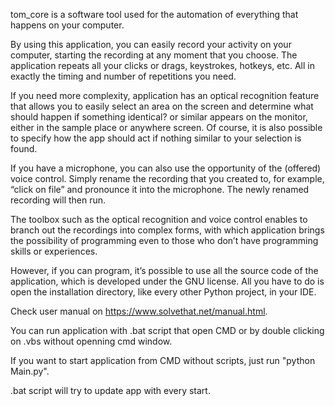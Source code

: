 tom_core is a software tool used for the automation of everything that happens on your computer.

By using this application, you can easily record your activity on your computer, starting the recording at any moment that you choose. 
The application repeats all your clicks or drags, keystrokes, hotkeys, etc. All in exactly the timing and number of repetitions you need.

If you need more complexity, application has an optical recognition feature that allows you to easily select an area on the screen 
and determine what should happen if something identical? or similar appears on the monitor, either in the sample place or anywhere screen. 
Of course, it is also possible to specify how the app should act if nothing similar to your selection is found.

If you have a microphone, you can also use the opportunity of the (offered) voice control. 
Simply rename the recording that you created to, for example, “click on file” and pronounce it into the microphone. The newly renamed recording will then run.

The toolbox such as the optical recognition and voice control enables to branch out the recordings into complex forms, with which application 
brings the possibility of programming even to those who don’t have programming skills or experiences.

However, if you can program, it’s possible to use all the source code of the application, which is developed under the GNU license. 
All you have to do is open the installation directory, like every other Python project, in your IDE.

Check user manual on https://www.solvethat.net/manual.html.

You can run application with .bat script that open CMD or by double clicking on .vbs without openning cmd window.

If you want to start application from CMD without scripts, just run "python Main.py".

.bat script will try to update app with every start. 
